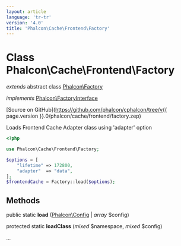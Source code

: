 ```yaml
---
layout: article
language: 'tr-tr'
version: '4.0'
title: 'Phalcon\Cache\Frontend\Factory'
---
```

# Class **Phalcon\Cache\Frontend\Factory**

*extends* abstract class [Phalcon\Factory](Phalcon_Factory)

*implements* [Phalcon\FactoryInterface](Phalcon_FactoryInterface)

[Source on GitHub](https://github.com/phalcon/cphalcon/tree/v{{ page.version }}.0/phalcon/cache/frontend/factory.zep)

Loads Frontend Cache Adapter class using 'adapter' option

```php
<?php

use Phalcon\Cache\Frontend\Factory;

$options = [
    "lifetime" => 172800,
    "adapter"  => "data",
];
$frontendCache = Factory::load($options);

```

## Methods

public static **load** ([Phalcon\Config](Phalcon_Config) | *array* $config)

protected static **loadClass** (*mixed* $namespace, *mixed* $config)

...